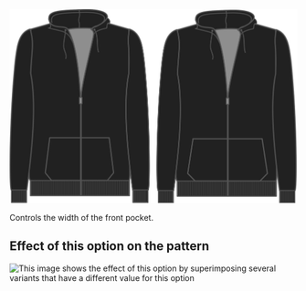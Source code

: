 ![Pocket width](./pocketwidth.svg)

Controls the width of the front pocket.

## Effect of this option on the pattern

![This image shows the effect of this option by superimposing several variants that have a different value for this option](huey\_pocketwidth\_sample.svg "Effect of this option on the pattern")

